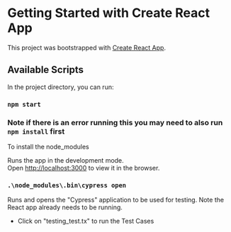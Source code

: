 # Getting Started with Create React App

This project was bootstrapped with [Create React App](https://github.com/facebook/create-react-app).

## Available Scripts

In the project directory, you can run:

### `npm start`

### Note if there is an error running this you may need to also run `npm install` first
To install the node_modules

Runs the app in the development mode.\
Open [http://localhost:3000](http://localhost:3000) to view it in the browser.

### `.\node_modules\.bin\cypress open`

Runs and opens the "Cypress" application to be used for testing.
Note the React app already needs to be running.
- Click on "testing_test.tx" to run the Test Cases

